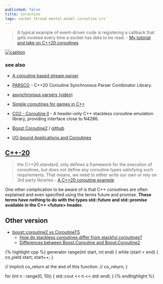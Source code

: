 ```yaml
---
published: false
title: Coroutine
tags: socket thread mental-model coroutine c++
---
```

> 

>  A typical example of event-driven code is registering a callback that gets invoked every time a socket has data to be read. - [My tutorial and take on C++20 coroutines](https://www.scs.stanford.edu/~dm/blog/c++-coroutines.html)

[![caption](https://external-content.duckduckgo.com/iu/?u=https%3A%2F%2Ftse1.mm.bing.net%2Fth%3Fid%3DOIP.OzMDBAGgboO36s1Bmcr7xgHaDU%26pid%3DApi&f=1&ipt=8cf91359adc963da83042579565e722e307263c890bddcae731a90adeb9ab0c8&ipo=images)](http://www.vishalchovatiya.com/cpp20-coroutine-under-the-hood/)

### see also
- [A coroutine based stream parser](https://andreasfertig.blog/2021/02/cpp20-a-coroutine-based-stream-parser/)
- [PARSCO](https://github.com/dpacbach/parsco) - C++20 Coroutine Synchronous Parser Combinator Library.
- [asynchronous parsers (video)](https://www.youtube.com/watch?v=u41EhjrqdGc)

- [Simple coroutines for games in C++](http://www.ilikebigbits.com/2016_03_20_coroutines.html)
- [CO2 - Coroutine II](https://github.com/jamboree/co2) - A header-only C++ stackless coroutine emulation library, providing interface close to N4286.
- [ Boost Coroutine2](https://www.youtube.com/watch?v=omEWXWUg5FA) / [github](https://github.com/boostorg/coroutine2)
- [I/O-bound Applications and Coroutines ](https://userver.tech/d6/d76/md_en_userver_intro_io_bound_coro.html)


## [C++-20](https://en.cppreference.com/w/cpp/language/coroutines)

>  the C++20 standard, only defines a framework for the execution of coroutines, but does not define any coroutine types satisfying such requirements. That means, we need to either write our own or rely on 3rd party libraries - [A C++20 coroutine example](https://mariusbancila.ro/blog/2020/06/22/a-cpp20-coroutine-example/)

One other complication to be aware of is that C++ coroutines are often explained and even specified using the terms future and promise. **These terms have nothing to do with the types std::future and std::promise available in the C++ \<future\> header.**

## Other version
- [boost::coroutine2 vs CoroutineTS](https://stackoverflow.com/questions/55078177/boostcoroutine2-vs-coroutinets)
	- [How do stackless coroutines differ from stackful coroutines?](https://stackoverflow.com/questions/28977302/how-do-stackless-coroutines-differ-from-stackful-coroutines?noredirect=1&lq=1)
	- [Differences between Boost.Coroutine and Boost.Coroutine2](https://stackoverflow.com/questions/37343873/differences-between-boost-coroutine-and-boost-coroutine2)

{% highlight cpp %}
generator<int> range(int start, int end) {
  while (start < end) {
    co_yield start;
    start++;
  }

  // Implicit co_return at the end of this function:
  // co_return;
}

for (int n : range(0, 10)) {
  std::cout << n << std::endl;
}
{% endhighlight %}
